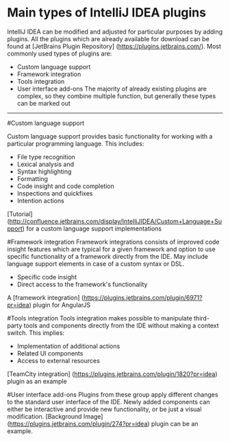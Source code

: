 Main types of IntelliJ IDEA plugins
=========
IntelliJ IDEA can be modified and adjusted for particular purposes by adding plugins.
All the plugins which are already available for download can be found at [JetBrains Plugin Repository] (https://plugins.jetbrains.com/).
Most commonly used types of plugins are:

* Custom language support
* Framework integration
* Tools integration
* User interface add-ons
The majority of already existing plugins are complex, so they combine multiple function, but generally these types can be marked out
----------
#Custom language support

Custom language support provides basic functionality for working with a particular programming language. This includes:

* File type recognition
* Lexical analysis and
* Syntax highlighting
* Formatting
* Code insight and code completion
* Inspections and quickfixes
* Intention actions

[Tutorial] (http://confluence.jetbrains.com/display/IntelliJIDEA/Custom+Language+Support) for a custom language support implementations

#Framework integration
Framework integrations consists of improved code insight features which are typical for a given framework and
option to use specific functionality of a framework directly from the IDE. May include language support elements
in case of a custom syntax or DSL.

* Specific code insight
* Direct access to the framework's functionality

A [framework integration] (https://plugins.jetbrains.com/plugin/6971?pr=idea) plugin for AngularJS

#Tools integration
Tools integration makes possible to manipulate third-party tools and components directly from the IDE without making a context switch. This implies:

* Implementation of additional actions 
* Related UI components
* Access to external resources

[TeamCity integration] (https://plugins.jetbrains.com/plugin/1820?pr=idea) plugin as an example

#User interface add-ons
Plugins from these group apply different changes to the standard user interface of the IDE. Newly added components can either be interactive and provide new functionality, or be just a visual modification.
[Background Image] (https://plugins.jetbrains.com/plugin/274?pr=idea) plugin can be an example.



